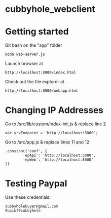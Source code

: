 cubbyhole_webclient
===================

# Getting started

Git bash on the "app" folder

	node web-server.js

Launch browser at 
	
	http://localhost:8000/index.html

Check out the file explorer at

    http://localhost:8000/webapp.html

# Changing IP Addresses

Go to /src/lib/custom/index-init.js & replace line 2

	var srvEndpoint = 'http://localhost:3000';

Go to /src/app.js & replace lines 11 and 12

	.constant('conf', {
    		'epApi': 'http://localhost:3000',
    		'epWeb': 'http://localhost:8000'
  	})


# Testing Paypal

Use these credentials:

	cubbyholebuyer@gmail.com
	Supinf0cubbyhole